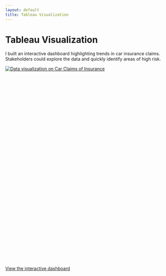 ```yaml
---
layout: default
title: Tableau Visualization
---
```


# Tableau Visualization

I built an interactive dashboard highlighting trends in car insurance claims. Stakeholders could explore the data and quickly identify areas of high risk.

<div class="tableauPlaceholder" id="tableau-car-claims" style="position: relative;">
  <noscript>
    <a href="https://public.tableau.com/views/DVT-Project_16435506976430/Story1">
      <img alt="Data visualization on Car Claims of Insurance"
           src="https://public.tableau.com/static/images/DV/DVT-Project_16435506976430/Story1/1_rss.png"
           style="border: none" />
    </a>
  </noscript>
  <object class="tableauViz" width="100%" height="600px">
    <param name="host_url" value="https%3A%2F%2Fpublic.tableau.com%2F" />
    <param name="embed_code_version" value="3" />
    <param name="site_root" value="" />
    <param name="name" value="DVT-Project_16435506976430/Story1" />
    <param name="tabs" value="no" />
    <param name="toolbar" value="yes" />
    <param name="static_image" value="https://public.tableau.com/static/images/DV/DVT-Project_16435506976430/Story1/1.png" />
    <param name="animate_transition" value="yes" />
    <param name="display_static_image" value="yes" />
    <param name="display_spinner" value="yes" />
    <param name="display_overlay" value="yes" />
    <param name="display_count" value="yes" />
    <param name="language" value="en-US" />
    <param name="filter" value="publish=yes" />
  </object>
</div>


[View the interactive dashboard](https://public.tableau.com/views/DVT-Project_16435506976430/Story1)
